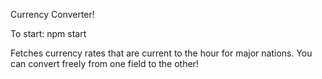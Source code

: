 Currency Converter!

To start: npm start

Fetches currency rates that are current to the hour for major nations. You can convert freely from one field to the other!


